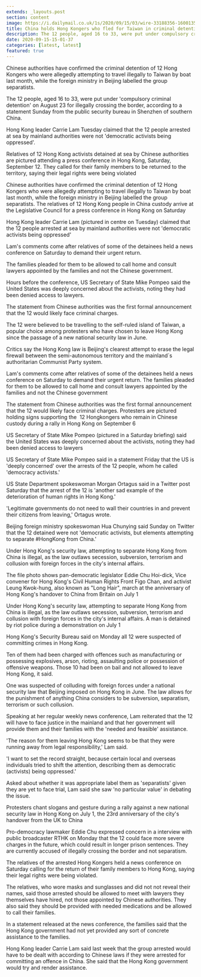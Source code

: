 ```yaml
---
extends: _layouts.post
section: content
image: https://i.dailymail.co.uk/1s/2020/09/15/03/wire-33188356-1600135504-645_636x382.jpg 
title: China holds Hong Kongers who fled for Taiwan in criminal detention 
description: The 12 people, aged 16 to 33, were put under compulsory criminal detention on August 23 for illegally crossing the border, according to a statement Sunday from Shenzhen authorities. 
date: 2020-09-15-15-01-37 
categories: [latest, latest] 
featured: true 
--- 
```

 Chinese authorities have confirmed the criminal detention of 12 Hong Kongers who were allegedly attempting to travel illegally to Taiwan by boat last month, while the foreign ministry in Beijing labelled the group separatists.

The 12 people, aged 16 to 33, were put under 'compulsory criminal detention' on August 23 for illegally crossing the border, according to a statement Sunday from the public security bureau in Shenzhen of southern China.

Hong Kong leader Carrie Lam Tuesday claimed that the 12 people arrested at sea by mainland authorities were not 'democratic activists being oppressed'.

Relatives of 12 Hong Kong activists detained at sea by Chinese authorities are pictured attending a press conference in Hong Kong, Saturday, September 12. They called for their family members to be returned to the territory, saying their legal rights were being violated

Chinese authorities have confirmed the criminal detention of 12 Hong Kongers who were allegedly attempting to travel illegally to Taiwan by boat last month, while the foreign ministry in Beijing labelled the group separatists. The relatives of 12 Hong Kong people in China custody arrive at the Legislative Council for a press conference in Hong Kong on Saturday

Hong Kong leader Carrie Lam (pictured in centre on Tuesday) claimed that the 12 people arrested at sea by mainland authorities were not 'democratic activists being oppressed'

Lam's comments come after relatives of some of the detainees held a news conference on Saturday to demand their urgent return. 

The families pleaded for them to be allowed to call home and consult lawyers appointed by the families and not the Chinese government. 

Hours before the conference, US Secretary of State Mike Pompeo said the United States was deeply concerned about the activists, noting they had been denied access to lawyers. 

The statement from Chinese authorities was the first formal announcement that the 12 would likely face criminal charges. 

The 12 were believed to be travelling to the self-ruled island of Taiwan, a popular choice among protesters who have chosen to leave Hong Kong since the passage of a new national security law in June. 

Critics say the Hong Kong law is Beijing's clearest attempt to erase the legal firewall between the semi-autonomous territory and the mainland´s authoritarian Communist Party system.

Lam's comments come after relatives of some of the detainees held a news conference on Saturday to demand their urgent return. The families pleaded for them to be allowed to call home and consult lawyers appointed by the families and not the Chinese government

The statement from Chinese authorities was the first formal announcement that the 12 would likely face criminal charges. Protesters are pictured holding signs supporting the  12 Hongkongers who remain in Chinese custody during a rally in Hong Kong on September 6

US Secretary of State Mike Pompeo (pictured in a Saturday briefing) said the United States was deeply concerned about the activists, noting they had been denied access to lawyers

US Secretary of State Mike Pompeo said in a statement Friday that the US is 'deeply concerned' over the arrests of the 12 people, whom he called 'democracy activists.'

US State Department spokeswoman Morgan Ortagus said in a Twitter post Saturday that the arrest of the 12 is 'another sad example of the deterioration of human rights in Hong Kong.'

'Legitimate governments do not need to wall their countries in and prevent their citizens from leaving,' Ortagus wrote.

Beijing foreign ministry spokeswoman Hua Chunying said Sunday on Twitter that the 12 detained were not 'democratic activists, but elements attempting to separate #HongKong from China.'

Under Hong Kong's security law, attempting to separate Hong Kong from China is illegal, as the law outlaws secession, subversion, terrorism and collusion with foreign forces in the city's internal affairs.

The file photo shows pan-democratic legislator Eddie Chu Hoi-dick, Vice convener for Hong Kong's Civil Human Rights Front Figo Chan, and activist Leung Kwok-hung, also known as "Long Hair", march at the anniversary of Hong Kong's handover to China from Britain on July 1

Under Hong Kong's security law, attempting to separate Hong Kong from China is illegal, as the law outlaws secession, subversion, terrorism and collusion with foreign forces in the city's internal affairs. A man is detained by riot police during a demonstration on July 1

Hong Kong's Security Bureau said on Monday all 12 were suspected of committing crimes in Hong Kong.

Ten of them had been charged with offences such as manufacturing or possessing explosives, arson, rioting, assaulting police or possession of offensive weapons. Those 10 had been on bail and not allowed to leave Hong Kong, it said.

One was suspected of colluding with foreign forces under a national security law that Beijing imposed on Hong Kong in June. The law allows for the punishment of anything China considers to be subversion, separatism, terrorism or such collusion.

Speaking at her regular weekly news conference, Lam reiterated that the 12 will have to face justice in the mainland and that her government will provide them and their families with the 'needed and feasible' assistance.

'The reason for them leaving Hong Kong seems to be that they were running away from legal responsibility,' Lam said.

'I want to set the record straight, because certain local and overseas individuals tried to shift the attention, describing them as democratic (activists) being oppressed.'

Asked about whether it was appropriate label them as 'separatists' given they are yet to face trial, Lam said she saw 'no particular value' in debating the issue.

Protesters chant slogans and gesture during a rally against a new national security law in Hong Kong on July 1, the 23rd anniversary of the city's handover from the UK to China

Pro-democracy lawmaker Eddie Chu expressed concern in a interview with public broadcaster RTHK on Monday that the 12 could face more severe charges in the future, which could result in longer prison sentences. They are currently accused of illegally crossing the border and not separatism.

The relatives of the arrested Hong Kongers held a news conference on Saturday calling for the return of their family members to Hong Kong, saying their legal rights were being violated.

The relatives, who wore masks and sunglasses and did not not reveal their names, said those arrested should be allowed to meet with lawyers they themselves have hired, not those appointed by Chinese authorities. They also said they should be provided with needed medications and be allowed to call their families.

In a statement released at the news conference, the families said that the Hong Kong government had not yet provided any sort of concrete assistance to the families.

Hong Kong leader Carrie Lam said last week that the group arrested would have to be dealt with according to Chinese laws if they were arrested for committing an offence in China. She said that the Hong Kong government would try and render assistance.

